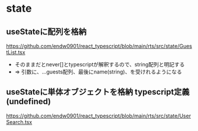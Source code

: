 # state

## useStateに配列を格納
https://github.com/endw0901/react_typescript/blob/main/rts/src/state/GuestList.tsx

- そのままだとnever[]とtypescriptが解釈するので、string配列と明記する
-  => 引数に、...guests配列、最後にname(string)、を受けれるようになる

## useStateに単体オブジェクトを格納 typescript定義(undefined)

https://github.com/endw0901/react_typescript/blob/main/rts/src/state/UserSearch.tsx
